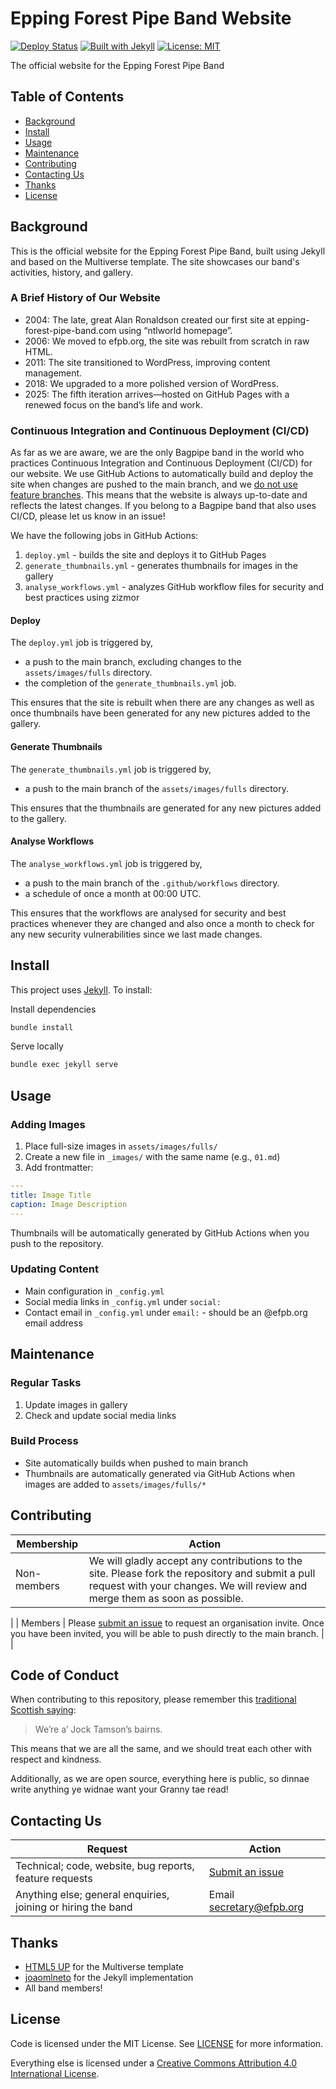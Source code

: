 # Epping Forest Pipe Band Website

[![Deploy Status](https://github.com/EppingForestPipeBand/efpb-org/actions/workflows/deploy.yml/badge.svg)](https://github.com/EppingForestPipeBand/efpb-org/actions/workflows/deploy.yml)
[![Built with Jekyll](https://img.shields.io/badge/built%20with-Jekyll-red.svg)](https://jekyllrb.com)
[![License: MIT](https://img.shields.io/badge/License-MIT-blue.svg)](https://opensource.org/licenses/MIT)

The official website for the Epping Forest Pipe Band

## Table of Contents

- [Background](#background)
- [Install](#install)
- [Usage](#usage)
- [Maintenance](#maintenance)
- [Contributing](#contributing)
- [Contacting Us](#contacting-us)
- [Thanks](#thanks)
- [License](#license)

## Background

This is the official website for the Epping Forest Pipe Band, built using Jekyll and based on the Multiverse template. The site showcases our band's activities, history, and gallery.

### A Brief History of Our Website
- 2004: The late, great Alan Ronaldson created our first site at epping-forest-pipe-band.com using “ntlworld homepage”.
- 2006: We moved to efpb.org, the site was rebuilt from scratch in raw HTML.
- 2011: The site transitioned to WordPress, improving content management.
- 2018: We upgraded to a more polished version of WordPress.
- 2025: The fifth iteration arrives—hosted on GitHub Pages with a renewed focus on the band’s life and work.


### Continuous Integration and Continuous Deployment (CI/CD)
As far as we are aware, we are the only Bagpipe band in the world who practices Continuous Integration and Continuous Deployment (CI/CD) for our website. We use GitHub Actions to automatically build and deploy the site when changes are pushed to the main branch, and we [do not use feature branches](https://youtu.be/v4Ijkq6Myfc). This means that the website is always up-to-date and reflects the latest changes. If you belong to a Bagpipe band that also uses CI/CD, please let us know in an issue!

We have the following jobs in GitHub Actions:
1. `deploy.yml` - builds the site and deploys it to GitHub Pages
2. `generate_thumbnails.yml` - generates thumbnails for images in the gallery
3. `analyse_workflows.yml` - analyzes GitHub workflow files for security and best practices using zizmor

#### Deploy
The `deploy.yml` job is triggered by,
- a push to the main branch, excluding changes to the `assets/images/fulls` directory.
- the completion of the `generate_thumbnails.yml` job.

This ensures that the site is rebuilt when there are any changes as well as once thumbnails have been generated for any new pictures added to the gallery.

#### Generate Thumbnails
The `generate_thumbnails.yml` job is triggered by,
- a push to the main branch of the `assets/images/fulls` directory.

This ensures that the thumbnails are generated for any new pictures added to the gallery.

#### Analyse Workflows
The `analyse_workflows.yml` job is triggered by,
- a push to the main branch of the `.github/workflows` directory.
- a schedule of once a month at 00:00 UTC.

This ensures that the workflows are analysed for security and best practices whenever they are changed and also once a month to check for any new security vulnerabilities since we last made changes.


## Install

This project uses [Jekyll](https://jekyllrb.com). To install:


Install dependencies

```bash
bundle install
```

Serve locally

```bash
bundle exec jekyll serve
```

## Usage

### Adding Images
1. Place full-size images in `assets/images/fulls/`
2. Create a new file in `_images/` with the same name (e.g., `01.md`)
3. Add frontmatter:

```yaml
---
title: Image Title
caption: Image Description
---
```

Thumbnails will be automatically generated by GitHub Actions when you push to the repository.


### Updating Content
- Main configuration in `_config.yml`
- Social media links in `_config.yml` under `social:`
- Contact email in `_config.yml` under `email:` - should be an @efpb.org email address

## Maintenance

### Regular Tasks
1. Update images in gallery
2. Check and update social media links

### Build Process
- Site automatically builds when pushed to main branch
- Thumbnails are automatically generated via GitHub Actions when images are added to `assets/images/fulls/*`

## Contributing

| Membership  | Action                                                                                                                                                                                                                           |
|-------------|----------------------------------------------------------------------------------------------------------------------------------------------------------------------------------------------------------------------------------|
| Non-members | We will gladly accept any contributions to the site. Please fork the repository and submit a pull request with your changes. We will review and merge them as soon as possible.                                                  |
|
| Members     | Please [submit an issue](https://github.com/EppingForestPipeBand/EppingForestPipeBand.github.io/issues/new) to request an organisation invite. Once you have been invited, you will be able to push directly to the main branch. |
|

## Code of Conduct

When contributing to this repository, please remember this [traditional Scottish saying](https://en.wikipedia.org/wiki/Jock_Tamson%27s_bairns):

> We’re a’ Jock Tamson’s bairns.

This means that we are all the same, and we should treat each other with respect and kindness.

Additionally, as we are open source, everything here is public, so dinnae write anything ye widnae want your Granny tae read!

## Contacting Us


| Request                                                      | Action                                                                                               |
|--------------------------------------------------------------|------------------------------------------------------------------------------------------------------|
| Technical; code, website, bug reports, feature requests      | [Submit an issue](https://github.com/EppingForestPipeBand/EppingForestPipeBand.github.io/issues/new) |
| Anything else; general enquiries, joining or hiring the band | Email secretary@efpb.org                                                                             |



## Thanks

- [HTML5 UP](https://html5up.net) for the Multiverse template
- [joaomlneto](https://github.com/joaomlneto/jekyll-multiverse-template) for the Jekyll implementation
- All band members!

## License

Code is licensed under the MIT License. See [LICENSE](LICENSE) for more information.

Everything else is licensed under a [Creative Commons Attribution 4.0 International License](https://creativecommons.org/licenses/by/4.0/).